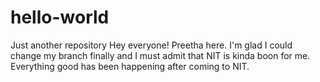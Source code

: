 # hello-world
Just another repository
Hey everyone! Preetha here. 
I'm glad I could change my branch finally and I must admit that NIT is kinda boon for me.
Everything good has been happening  after coming to NIT. 
